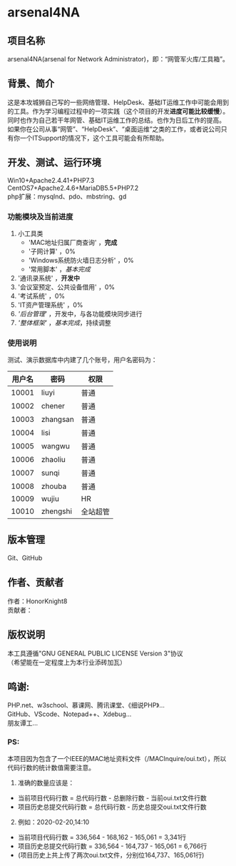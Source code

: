 # arsenal4NA

## 项目名称
arsenal4NA(arsenal for Network Administrator)，即：“网管军火库/工具箱”。<br />

## 背景、简介
这是本攻城狮自己写的一些网络管理、HelpDesk、基础IT运维工作中可能会用到的工具。作为学习编程过程中的一项实践（这个项目的开发**进度可能比较缓慢**）。同时也作为自己若干年网管、基础IT运维工作的总结。也作为日后工作的提高。<br />
如果你在公司从事“网管”、“HelpDesk”、“桌面运维”之类的工作，或者说公司只有你一个ITSupport的情况下，这个工具可能会有所帮助。<br />

## 开发、测试、运行环境
Win10+Apache2.4.41+PHP7.3<br />
CentOS7+Apache2.4.6+MariaDB5.5+PHP7.2<br />
php扩展：mysqlnd、pdo、mbstring、gd<br />

### 功能模块及当前进度
1. 小工具类
   * 'MAC地址归属厂商查询' ，**完成**
   * '子网计算' ，0%
   * 'Windows系统防火墙日志分析' ，0%
   * '常用脚本' ，*基本完成*
2. '通讯录系统' ，**开发中**
3. '会议室预定、公共设备借用' ，0%
4. '考试系统' ，0%
5. 'IT资产管理系统' ，0%
6. _'后台管理'_ ，开发中，与各功能模块同步进行
7. _'整体框架'_ ，*基本完成*，持续调整

### 使用说明
测试、演示数据库中内建了几个账号，用户名密码为：

用户名  | 密码  | 权限
---- | ---- | ----
10001  | liuyi | 普通
10002  | chener | 普通
10003  | zhangsan | 普通
10004  | lisi | 普通
10005  | wangwu | 普通
10006  | zhaoliu | 普通
10007  | sunqi | 普通
10008  | zhouba | 普通
10009  | wujiu | HR
10010  | zhengshi | 全站超管


## 版本管理
Git、GitHub<br />

## 作者、贡献者
作者：HonorKnight8<br />
贡献者：<br />

## 版权说明
本工具遵循"GNU GENERAL PUBLIC LICENSE Version 3"协议<br />
（希望能在一定程度上为本行业添砖加瓦）

## 鸣谢:
PHP.net、w3school、慕课网、腾讯课堂、《细说PHP》...<br />
GitHub、VScode、Notepad++、Xdebug...<br />
朋友谭工...<br />

### PS:
本项目因为包含了一个IEEE的MAC地址资料文件（/MACInquire/oui.txt），所以代码行数的统计数值需要注意。<br />
1. 准确的数量应该是：
* 当前项目代码行数 = 总代码行数 - 总删除行数 - 当前oui.txt文件行数
* 项目历史总提交代码行数 = 总代码行数 - 历史总提交oui.txt文件行数
2. 例如：2020-02-20,14:10
* 当前项目代码行数 = 336,564 - 168,162 - 165,061 = 3,341行
* 项目历史总提交代码行数 = 336,564 - 164,737 - 165,061 = 6,766行
* (项目历史上共上传了两次oui.txt文件，分别位164,737、165,061行)
